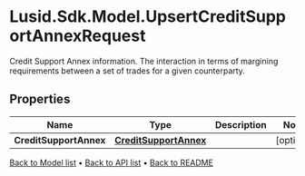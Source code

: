 # Lusid.Sdk.Model.UpsertCreditSupportAnnexRequest
Credit Support Annex information. The interaction in terms of margining requirements between a set of trades for a given counterparty.

## Properties

Name | Type | Description | Notes
------------ | ------------- | ------------- | -------------
**CreditSupportAnnex** | [**CreditSupportAnnex**](CreditSupportAnnex.md) |  | [optional] 

[Back to Model list](../README.md#documentation-for-models) &#8226; [Back to API list](../README.md#documentation-for-api-endpoints) &#8226; [Back to README](../README.md)

